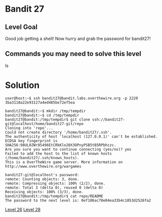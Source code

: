 <h1>Bandit 27</h1>

<h2 id="level-goal">Level Goal</h2>
<p>Good job getting a shell! Now hurry and grab the password for bandit27!</p>

<h2 id="commands-you-may-need-to-solve-this-level">Commands you may need to solve this level</h2>
<p>ls</p>

<h1>Solution</h1>

```
user@host:~$ ssh bandit27@bandit.labs.overthewire.org -p 2220
3ba3118a22e93127a4ed485be72ef5ea

bandit27@bandit:~$ mkdir /tmp/tempdir
bandit27@bandit:~$ cd /tmp/tempdir
bandit27@bandit:/tmp/tempdir$ git clone ssh://bandit27-git@localhost/home/bandit27-git/repo
Cloning into 'repo'...
Could not create directory '/home/bandit27/.ssh'.
The authenticity of host 'localhost (127.0.0.1)' can't be established.
ECDSA key fingerprint is SHA256:98UL0ZWr85496EtCRkKlo20X3OPnyPSB5tB5RPbhczc.
Are you sure you want to continue connecting (yes/no)? yes
Failed to add the host to the list of known hosts (/home/bandit27/.ssh/known_hosts).
This is a OverTheWire game server. More information on http://www.overthewire.org/wargames

bandit27-git@localhost's password:
remote: Counting objects: 3, done.
remote: Compressing objects: 100% (2/2), done.
remote: Total 3 (delta 0), reused 0 (delta 0)
Receiving objects: 100% (3/3), done.
bandit27@bandit:/tmp/tempdir$ cat repo/README
The password to the next level is: 0ef186ac70e04ea33b4c1853d2526fa2
```

<a href="bandit26.md">Level 26</a>
<a href="bandit28.md">Level 28</a>
